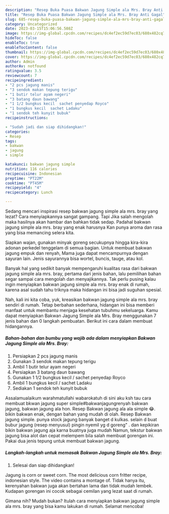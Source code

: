 ```yaml
---
description: "Resep Buka Puasa Bakwan Jagung Simple ala Mrs. Bray Anti Gagal"
title: "Resep Buka Puasa Bakwan Jagung Simple ala Mrs. Bray Anti Gagal"
slug: 685-resep-buka-puasa-bakwan-jagung-simple-ala-mrs-bray-anti-gagal
category: Uncategorized
date: 2023-03-15T15:06:56.508Z
image: https://img-global.cpcdn.com/recipes/dc4ef2ec59d7ec03/680x482cq70/bakwan-jagung-simple-ala-mrs-bray-foto-resep-utama.jpg
hideToc: false
enableToc: true
enableTocContent: false
thumbnail: https://img-global.cpcdn.com/recipes/dc4ef2ec59d7ec03/680x482cq70/bakwan-jagung-simple-ala-mrs-bray-foto-resep-utama.jpg
cover: https://img-global.cpcdn.com/recipes/dc4ef2ec59d7ec03/680x482cq70/bakwan-jagung-simple-ala-mrs-bray-foto-resep-utama.jpg
author: Admin
authorAv: notfound
ratingvalue: 3.5
reviewcount: 7
recipeingredient:
- "2 pcs jagung manis"
- "3 sendok makan tepung terigu"
- "1 butir telur ayam negeri"
- "3 batang daun bawang"
- "1 1/2 bungkus kecil  sachet penyedap Royco"
- "1 bungkus kecil  sachet Ladaku"
- "1 sendok teh kunyit bubuk"
recipeinstructions:

- "Sudah jadi dan siap dihidangkan!"
categories:
- Resep
tags:
- bakwan
- jagung
- simple

katakunci: bakwan jagung simple 
nutrition: 116 calories
recipecuisine: Indonesian
preptime: "PT22M"
cooktime: "PT45M"
recipeyield: "4"
recipecategory: Lunch

---
```



Sedang mencari inspirasi resep bakwan jagung simple ala mrs. bray yang lezat? Cara menyiapkannya sangat gampang. Tapi Jika salah mengolah maka hasilnya akan hambar dan bahkan tidak sedap. Padahal bakwan jagung simple ala mrs. bray yang enak harusnya Kan punya aroma dan rasa yang bisa memancing selera kita.


Siapkan wajan, gunakan minyak goreng secukupnya hingga kira-kira adonan perkedel tenggelam di semua bagian. Untuk membuat bakwan jagung empuk dan renyah, Mama juga dapat mencampurnya dengan sayuran lain. Jenis sayurannya bisa wortel, buncis, tauge, atau kol.

Banyak hal yang sedikit banyak mempengaruhi kualitas rasa dari bakwan jagung simple ala mrs. bray, pertama dari jenis bahan, lalu pemilihan bahan segar sampai cara mengolah dan menyajikannya. Tak perlu pusing kalau ingin menyiapkan bakwan jagung simple ala mrs. bray enak di rumah, karena asal sudah tahu triknya maka hidangan ini bisa jadi suguhan spesial.


Nah, kali ini kita coba, yuk, kreasikan bakwan jagung simple ala mrs. bray sendiri di rumah. Tetap berbahan sederhana, hidangan ini bisa memberi manfaat untuk membantu menjaga kesehatan tubuhmu sekeluarga. Kamu dapat menyiapkan Bakwan Jagung Simple ala Mrs. Bray menggunakan 7 jenis bahan dan 0 langkah pembuatan. Berikut ini cara dalam membuat hidangannya.

<!--inarticleads1-->

##### Bahan-bahan dan bumbu yang wajib ada dalam menyiapkan Bakwan Jagung Simple ala Mrs. Bray:

1. Persiapkan 2 pcs jagung manis
1. Gunakan 3 sendok makan tepung terigu
1. Ambil 1 butir telur ayam negeri
1. Persiapkan 3 batang daun bawang
1. Gunakan 1 1/2 bungkus kecil / sachet penyedap Royco
1. Ambil 1 bungkus kecil / sachet Ladaku
1. Sediakan 1 sendok teh kunyit bubuk


Assalamualaikum warahmatullahi wabarokatuh di sini aku ksh tau cara membuat bkwan jagung super simple#bakwanjagungrenyah bakwan jagung, bakwan jagung ala hon. Resep Bakwan jagung ala ala simple 😂. bikin bakwan enak, dengan bahan yang mudah di olah. Resep Bakwan jagung simple. punya stock jagung banyak banget d kulkas. selain d buat bubur jagung (resep menyusul) pingin nyemil yg d goreng&#34; . dan kepikiran bikin bakwan jagung aja karna buatnya juga mudah Namun, tekstur bakwan jagung bisa alot dan cepat melempem bila salah membuat gorengan ini. Pakai dua jenis tepung untuk membuat bakwan jagung. 

<!--inarticleads2-->

##### Langkah-langkah untuk memasak Bakwan Jagung Simple ala Mrs. Bray:


1. Selesai dan siap dihidangkan!

Jagung is corn or sweet corn. The most delicious corn fritter recipe, indonesian style. The video contains a montage of. Tidak hanya itu, kerenyahan bakwan juga akan bertahan lama dan tidak mudah lembek. Kudapan gorengan ini cocok sebagai cemilan yang lezat saat di rumah. 

Gimana nih? Mudah bukan? Itulah cara menyiapkan bakwan jagung simple ala mrs. bray yang bisa kamu lakukan di rumah. Selamat mencoba!

